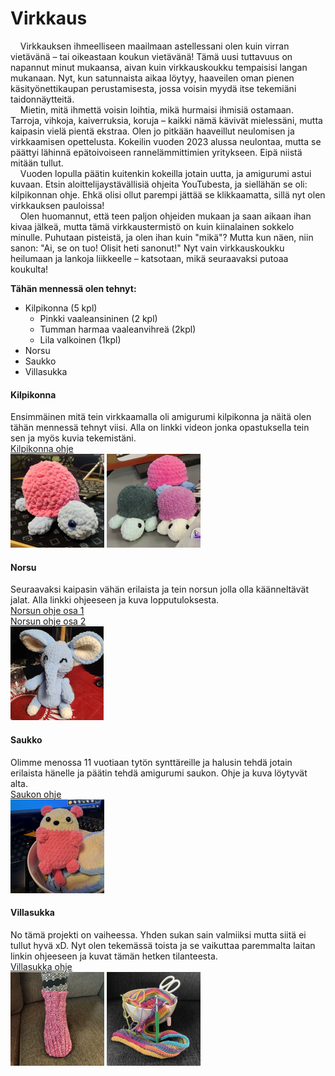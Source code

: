 # Virkkaus

&nbsp;&nbsp;&nbsp;&nbsp;Virkkauksen ihmeelliseen maailmaan astellessani olen kuin virran vietävänä – tai oikeastaan koukun vietävänä! Tämä uusi tuttavuus on napannut minut mukaansa, aivan kuin virkkauskoukku tempaisisi langan mukanaan. Nyt, kun satunnaista aikaa löytyy, haaveilen oman pienen käsityönettikaupan perustamisesta, jossa voisin myydä itse tekemiäni taidonnäytteitä.  
&nbsp;&nbsp;&nbsp;&nbsp;Mietin, mitä ihmettä voisin loihtia, mikä hurmaisi ihmisiä ostamaan. Tarroja, vihkoja, kaiverruksia, koruja – kaikki nämä kävivät mielessäni, mutta kaipasin vielä pientä ekstraa. Olen jo pitkään haaveillut neulomisen ja virkkaamisen opettelusta. Kokeilin vuoden 2023 alussa neulontaa, mutta se päättyi lähinnä epätoivoiseen rannelämmittimien yritykseen. Eipä niistä mitään tullut.  
&nbsp;&nbsp;&nbsp;&nbsp;Vuoden lopulla päätin kuitenkin kokeilla jotain uutta, ja amigurumi astui kuvaan. Etsin aloittelijaystävällisiä ohjeita YouTubesta, ja siellähän se oli: kilpikonnan ohje. Ehkä olisi ollut parempi jättää se klikkaamatta, sillä nyt olen virkkauksen pauloissa!  
&nbsp;&nbsp;&nbsp;&nbsp;Olen huomannut, että teen paljon ohjeiden mukaan ja saan aikaan ihan kivaa jälkeä, mutta tämä virkkaustermistö on kuin kiinalainen sokkelo minulle. Puhutaan pisteistä, ja olen ihan kuin "mikä"? Mutta kun näen, niin sanon: "Ai, se on tuo! Olisit heti sanonut!" Nyt vain virkkauskoukku heilumaan ja lankoja liikkeelle – katsotaan, mikä seuraavaksi putoaa koukulta!


**Tähän mennessä olen tehnyt:**  
* Kilpikonna (5 kpl)  
	* Pinkki vaaleansininen (2 kpl)
	* Tumman harmaa vaaleanvihreä (2kpl) 
	* Lila valkoinen (1kpl)
* Norsu  
* Saukko  
* Villasukka  


#### Kilpikonna

Ensimmäinen mitä tein virkkaamalla oli amigurumi kilpikonna ja näitä olen tähän mennessä tehnyt viisi. Alla on linkki videon jonka opastuksella tein sen ja myös kuvia tekemistäni.  
[Kilpikonna ohje](https://www.youtube.com/watch?v=MFx9RVZBRw0&t=1886s&ab_channel=TheMaryJay)  
![Kilpikonna](/img/kilppari.png)
![Kilpikonnat](/img/kilpparit.png)

#### Norsu

Seuraavaksi kaipasin vähän erilaista ja tein norsun jolla olla käänneltävät jalat. Alla linkki ohjeeseen ja kuva lopputuloksesta.  
[Norsun ohje osa 1](https://www.youtube.com/watch?v=TWbvl2VYziM&t=1322s)  
[Norsun ohje osa 2](https://www.youtube.com/watch?v=2mAB_g3ypAA&t=1210s&ab_channel=RoseandLilyCrochet)  
![Norsu](/img/norsu.png)

#### Saukko
Olimme menossa 11 vuotiaan tytön synttäreille ja halusin tehdä jotain erilaista hänelle ja päätin tehdä amigurumi saukon. Ohje ja kuva löytyvät alta.  
[Saukon ohje](https://www.instagram.com/p/CiSrszSM4-9/?igsh=dzFjaTQzbmcwenc0&img_index=1)  
![Saukko](/img/saukko.png)

#### Villasukka

No tämä projekti on vaiheessa. Yhden sukan sain valmiiksi mutta siitä ei tullut hyvä xD. Nyt olen tekemässä toista ja se vaikuttaa paremmalta laitan linkin ohjeeseen ja kuvat tämän hetken tilanteesta.  
[Villasukka ohje](https://www.youtube.com/watch?v=cbYlSkHPWOQ&list=PLtYUm7noTAb1rCYPpjazt1AEVJ-K0hRnl&index=3&ab_channel=TheSnugglery)  
![Valmis villasukka](/img/villasukka1.png)
![Keskeneräinen villasukka](/img/villasukka2.png)
